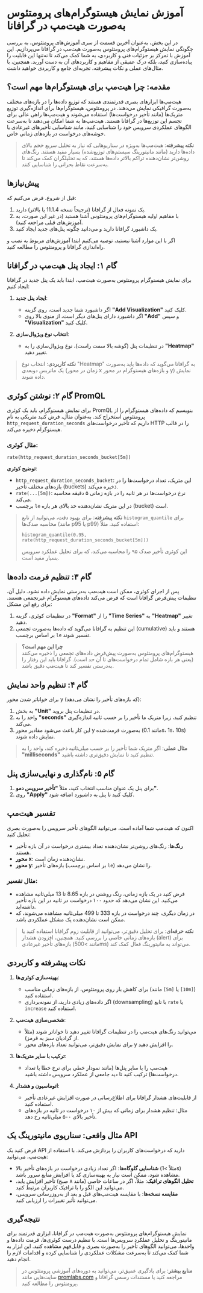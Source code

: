 # آموزش نمایش هیستوگرام‌های پرومتئوس به‌صورت هیت‌مپ در گرافانا

در این بخش، به‌عنوان آخرین قسمت از سری آموزش‌های پرومتئوس، به بررسی چگونگی نمایش هیستوگرام‌های پرومتئوس به‌صورت هیت‌مپ در گرافانا می‌پردازیم. این آموزش با تمرکز بر جزئیات فنی و کاربردی، به شما کمک می‌کند تا نه‌تنها این قابلیت را پیاده‌سازی کنید، بلکه درک عمیقی از مفاهیم و کاربردهای آن به دست آورید. همچنین، با مثال‌های عملی و نکات پیشرفته، تجربه‌ای جامع و کاربردی خواهید داشت.

## مقدمه: چرا هیت‌مپ برای هیستوگرام‌ها مهم است؟

هیت‌مپ‌ها ابزارهای بصری قدرتمندی هستند که توزیع داده‌ها را در بازه‌های مختلف به‌صورت گرافیکی نمایش می‌دهند. در پرومتئوس، هیستوگرام‌ها برای اندازه‌گیری توزیع متریک‌ها (مانند تأخیر درخواست‌ها) استفاده می‌شوند و هیت‌مپ‌ها راهی عالی برای تجسم این توزیع‌ها در گرافانا هستند. هیت‌مپ‌ها به شما امکان می‌دهند تا به‌سرعت الگوهای عملکردی سرویس خود را شناسایی کنید، مانند شناسایی تأخیرهای غیرعادی یا خوشه‌های درخواست در بازه‌های زمانی خاص.

> **نکته پیشرفته**: هیت‌مپ‌ها به‌ویژه در سناریوهایی که نیاز به تحلیل سریع حجم بالای داده‌ها دارید (مانند مانیتورینگ سیستم‌های توزیع‌شده) بسیار مفید هستند. رنگ‌های روشن‌تر نشان‌دهنده تراکم بالاتر داده‌ها هستند، که به تحلیلگران کمک می‌کند تا به‌سرعت نقاط بحرانی را شناسایی کنند.

## پیش‌نیازها

قبل از شروع، فرض می‌کنیم که:
1. یک نمونه فعال از گرافانا (ترجیحاً نسخه 11.1.4 یا بالاتر) دارید.
2. با مفاهیم اولیه هیستوگرام‌های پرومتئوس آشنا هستید (در غیر این صورت، به آموزش‌های قبلی مراجعه کنید).
3. یک داشبورد گرافانا دارید و می‌دانید چگونه پنل‌های جدید ایجاد کنید.

اگر با این موارد آشنا نیستید، توصیه می‌کنیم ابتدا آموزش‌های مربوط به نصب و راه‌اندازی گرافانا و پرومتئوس را مطالعه کنید.

## گام ۱: ایجاد پنل هیت‌مپ در گرافانا

برای نمایش هیستوگرام پرومتئوس به‌صورت هیت‌مپ، ابتدا باید یک پنل جدید در گرافانا ایجاد کنیم:

1. **ایجاد پنل جدید**:
   - اگر داشبورد شما جدید است، روی گزینه **"Add Visualization"** کلیک کنید.
   - اگر داشبورد دارای پنل‌های دیگر است، از منوی بالا روی **"Add"** و سپس **"Visualization"** کلیک کنید.
   
2. **انتخاب نوع ویژوال‌سازی**:
   - در تنظیمات پنل (گوشه بالا سمت راست)، نوع ویژوال‌سازی را به **"Heatmap"** تغییر دهید.

> **نکته کاربردی**: انتخاب نوع "Heatmap" به گرافانا می‌گوید که داده‌ها باید به‌صورت یک ماتریس دوبعدی (زمان در محور x و بازه‌های هیستوگرام در محور y) نمایش داده شوند.

## گام ۲: نوشتن کوئری PromQL

برای نمایش هیستوگرام، باید یک کوئری PromQL بنویسیم که داده‌های هیستوگرام را از پرومتئوس استخراج کند. به‌عنوان مثال، فرض کنید متریکی به نام `http_request_duration_seconds` داریم که تأخیر درخواست‌های HTTP را در قالب هیستوگرام ذخیره می‌کند.

### مثال کوئری:
```promql
rate(http_request_duration_seconds_bucket[5m])
```

**توضیح کوئری**:
- `http_request_duration_seconds_bucket`: این متریک، تعداد درخواست‌ها را در بازه‌های مختلف تأخیر (buckets) ذخیره می‌کند.
- `rate(...[5m])`: نرخ درخواست‌ها در هر ثانیه را در بازه زمانی ۵ دقیقه محاسبه می‌کند.
- برچسب `le` در این متریک نشان‌دهنده حد بالای هر بازه (bucket) است.

> **نکته پیشرفته**: برای بهبود دقت، می‌توانید از تابع `histogram_quantile` برای محاسبه صدک‌ها (مانند p95 یا p99) استفاده کنید. مثلاً:
> ```promql
> histogram_quantile(0.95, rate(http_request_duration_seconds_bucket[5m]))
> ```
> این کوئری تأخیر صدک ۹۵ را محاسبه می‌کند، که برای تحلیل عملکرد سرویس بسیار مفید است.

## گام ۳: تنظیم فرمت داده‌ها

پس از اجرای کوئری، ممکن است هیت‌مپ به‌درستی نمایش داده نشود. دلیل آن، تنظیمات پیش‌فرض گرافانا است که فرض می‌کند داده‌های هیستوگرام غیرتجمعی هستند. برای رفع این مشکل:

1. در تنظیمات کوئری، گزینه **"Format"** را از **"Time Series"** به **"Heatmap"** تغییر دهید.
2. این تنظیم به گرافانا می‌گوید که داده‌ها به‌صورت تجمعی (cumulative) هستند و باید بر اساس برچسب `le` تفسیر شوند.

> **چرا این مهم است؟**  
> هیستوگرام‌های پرومتئوس به‌صورت پیش‌فرض داده‌های تجمعی را ذخیره می‌کنند (یعنی هر بازه شامل تمام درخواست‌های تا آن حد است). گرافانا باید این رفتار را به‌درستی تفسیر کند تا هیت‌مپ دقیق باشد.

## گام ۴: تنظیم واحد نمایش

برای خواناتر شدن محور y (که بازه‌های تأخیر را نشان می‌دهد):
1. به بخش **"Unit"** در تنظیمات پنل بروید.
2. واحد را به **"seconds"** تنظیم کنید، زیرا متریک ما تأخیر را بر حسب ثانیه اندازه‌گیری می‌کند.
3. این کار باعث می‌شود مقادیر محور y به‌صورت فرمت‌شده (مانند 0.1s، 1s، 10s) نمایش داده شوند.

> **مثال عملی**: اگر متریک شما تأخیر را بر حسب میلی‌ثانیه ذخیره کند، واحد را به **"milliseconds"** تنظیم کنید تا نمایش دقیق‌تری داشته باشید.

## گام ۵: نام‌گذاری و نهایی‌سازی پنل

1. برای پنل یک عنوان مناسب انتخاب کنید، مثلاً **"تأخیر سرویس دمو"**.
2. روی **"Apply"** کلیک کنید تا پنل به داشبورد اضافه شود.

## تفسیر هیت‌مپ

اکنون که هیت‌مپ شما آماده است، می‌توانید الگوهای تأخیر سرویس را به‌صورت بصری تحلیل کنید:
- **رنگ‌ها**: رنگ‌های روشن‌تر نشان‌دهنده تعداد بیشتری درخواست در آن بازه تأخیر هستند.
- **محور x**: نشان‌دهنده زمان است.
- **محور y**: بازه‌های تأخیر (بر اساس برچسب `le`) را نشان می‌دهد.

### مثال تفسیر:
- فرض کنید در یک بازه زمانی، رنگ روشنی در بازه 8.65 تا 13 میلی‌ثانیه مشاهده می‌کنید. این نشان می‌دهد که حدود ۱۰۰ درخواست در ثانیه در این بازه تأخیر داشته‌اید.
- در زمان دیگری، چند درخواست در بازه 333 تا 499 میلی‌ثانیه مشاهده می‌شوند، که ممکن است نشان‌دهنده یک مشکل عملکردی باشد.

> **نکته حرفه‌ای**: برای تحلیل دقیق‌تر، می‌توانید از قابلیت زوم گرافانا استفاده کنید یا بازه‌های زمانی خاصی را بررسی کنید. همچنین، افزودن هشدار (alert) برای بازه‌های تأخیر غیرعادی (مانند >500ms) می‌تواند به مانیتورینگ فعال کمک کند.

## نکات پیشرفته و کاربردی

1. **بهینه‌سازی کوئری‌ها**:
   - برای کاهش بار روی پرومتئوس، از بازه‌های زمانی مناسب (مانند `[5m]` یا `[10m]`) استفاده کنید.
   - اگر داده‌های زیادی دارید، از نمونه‌برداری (downsampling) با تابع `rate` یا `increase` استفاده کنید.

2. **شخصی‌سازی هیت‌مپ**:
   - می‌توانید رنگ‌های هیت‌مپ را در تنظیمات گرافانا تغییر دهید تا خواناتر شوند (مثلاً از گرادیان سبز به قرمز).
   - برای نمایش دقیق‌تر، می‌توانید تعداد بازه‌های محور y را افزایش دهید.

3. **ترکیب با سایر متریک‌ها**:
   - هیت‌مپ را با سایر پنل‌ها (مانند نمودار خطی برای نرخ خطا یا تعداد درخواست‌ها) ترکیب کنید تا دید جامعی از عملکرد سرویس داشته باشید.

4. **اتوماسیون و هشدار**:
   - از قابلیت‌های هشدار گرافانا برای اطلاع‌رسانی در صورت افزایش غیرعادی تأخیر استفاده کنید.
   - مثال: تنظیم هشدار برای زمانی که بیش از ۱۰ درخواست در ثانیه در بازه‌های تأخیر بالای ۵۰۰ میلی‌ثانیه رخ دهد.

## مثال واقعی: سناریوی مانیتورینگ یک API

فرض کنید یک API دارید که درخواست‌های کاربران را پردازش می‌کند. با استفاده از هیت‌مپ، می‌توانید:
- **شناسایی گلوگاه‌ها**: اگر تعداد زیادی درخواست در بازه‌های تأخیر بالا (مثلاً >1s) مشاهده شود، ممکن است نیاز به بهینه‌سازی کد یا افزایش منابع سرور باشد.
- **تحلیل الگوهای ترافیک**: مثلاً، اگر در ساعات خاصی (مانند ۸ صبح) تأخیر افزایش یابد، می‌توانید این الگو را با ترافیک کاربران مرتبط کنید.
- **مقایسه نسخه‌ها**: با مقایسه هیت‌مپ‌های قبل و بعد از به‌روزرسانی سرویس، می‌توانید تأثیر تغییرات را ارزیابی کنید.

## نتیجه‌گیری

نمایش هیستوگرام‌های پرومتئوس به‌صورت هیت‌مپ در گرافانا، ابزاری قدرتمند برای مانیتورینگ و تحلیل عملکرد سرویس‌ها است. با تنظیم درست کوئری‌ها، فرمت داده‌ها و واحدها، می‌توانید الگوهای تأخیر را به‌صورت بصری و قابل‌فهم مشاهده کنید. این ابزار به شما کمک می‌کند تا به‌سرعت مشکلات عملکردی را شناسایی کرده و اقدامات لازم را انجام دهید.

> **منابع بیشتر**: برای یادگیری عمیق‌تر، می‌توانید به دوره‌های آموزشی پرومتئوس در سایت‌هایی مانند [promlabs.com](https://promlabs.com) مراجعه کنید یا مستندات رسمی گرافانا و پرومتئوس را مطالعه کنید.
